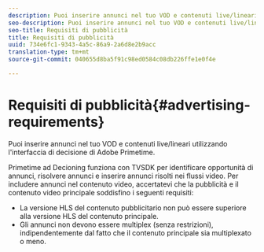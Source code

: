 ```yaml
---
description: Puoi inserire annunci nel tuo VOD e contenuti live/lineari utilizzando l'interfaccia di decisione di Adobe Primetime.
seo-description: Puoi inserire annunci nel tuo VOD e contenuti live/lineari utilizzando l'interfaccia di decisione di Adobe Primetime.
seo-title: Requisiti di pubblicità
title: Requisiti di pubblicità
uuid: 734e6fc1-9343-4a5c-86a9-2a6d8e2b9acc
translation-type: tm+mt
source-git-commit: 040655d8ba5f91c98ed0584c08db226ffe1e0f4e

---
```



# Requisiti di pubblicità{#advertising-requirements}

Puoi inserire annunci nel tuo VOD e contenuti live/lineari utilizzando l&#39;interfaccia di decisione di Adobe Primetime.

<!--<a id="section_4889E0ED7A4241D98E61AD6C846B84B6"></a>-->

Primetime ad Decioning funziona con TVSDK per identificare opportunità di annunci, risolvere annunci e inserire annunci risolti nei flussi video.
Per includere annunci nel contenuto video, accertatevi che la pubblicità e il contenuto video principale soddisfino i seguenti requisiti:

* La versione HLS del contenuto pubblicitario non può essere superiore alla versione HLS del contenuto principale.
* Gli annunci non devono essere multiplex (senza restrizioni), indipendentemente dal fatto che il contenuto principale sia multiplexato o meno.

